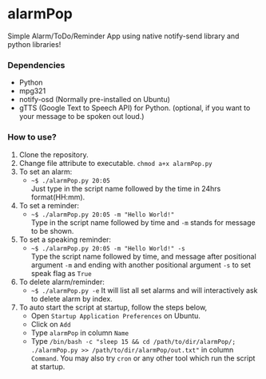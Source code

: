 # alarmPop #

Simple Alarm/ToDo/Reminder App using native notify-send library and python
libraries!

### Dependencies ###

* Python
* mpg321
* notify-osd (Normally pre-installed on Ubuntu)
* gTTS (Google Text to Speech API) for Python. (optional, if you want to your message to be spoken out loud.)

### How to use? ###
1. Clone the repository.  
2. Change file attribute to executable. `chmod a+x alarmPop.py`
3. To set an alarm:  
    * `~$ ./alarmPop.py 20:05`  
    Just type in the script name followed by the time in 24hrs format(HH:mm).
4. To set a reminder:
    * `~$ ./alarmPop.py 20:05 -m "Hello World!"`  
    Type in the script name followed by time and `-m` stands for message to be shown.
5. To set a speaking reminder:
    * `~$ ./alarmPop.py 20:05 -m "Hello World!" -s`  
    Type the script name followed by time, and message after positional argument `-m` and ending with another positional argument `-s` to set speak flag as `True`
6. To delete alarm/reminder:
    * `~$ ./alarmPop.py -e`
    It will list all set alarms and will interactively ask to delete alarm by index. 
7. To auto start the script at startup, follow the steps below,
    * Open `Startup Application Preferences` on Ubuntu.  
    * Click on `Add`  
    * Type `alarmPop` in column `Name`  
    * Type `/bin/bash -c "sleep 15 && cd /path/to/dir/alarmPop/; ./alarmPop.py >> /path/to/dir/alarmPop/out.txt"` in column `Command`.
You may also try `cron` or any other tool which run the script at startup.